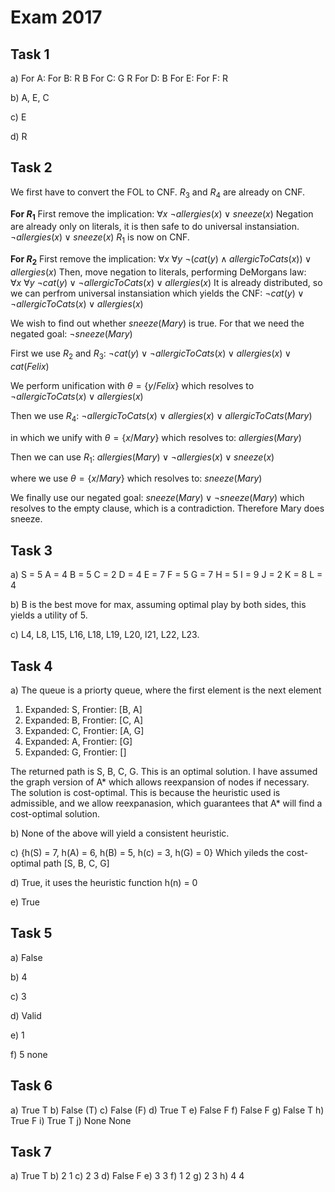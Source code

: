 # Exam 2017

## Task 1

a)
For A:
For B: R B
For C: G R
For D: B
For E:
For F: R

b) A, E, C

c) E

d) R

## Task 2

We first have to convert the FOL to CNF. $R_3$ and $R_4$ are already on CNF.

**For $R_1$**
First remove the implication:
$\forall x \ \neg allergies(x) \vee sneeze(x)$
Negation are already only on literals, it is then safe to do universal instansiation.
$\neg allergies(x) \vee sneeze(x)$
$R_1$ is now on CNF.

**For $R_2$**
First remove the implication:
$\forall x \ \forall y \ \neg(cat(y) \wedge allergicToCats(x)) \vee allergies(x)$
Then, move negation to literals, performing DeMorgans law:
$\forall x \ \forall y \ \neg cat(y) \vee \neg allergicToCats(x) \vee allergies(x)$
It is already distributed, so we can perfrom universal instansiation which yields the CNF:
$\neg cat(y) \vee \neg allergicToCats(x) \vee allergies(x)$

We wish to find out whether $sneeze(Mary)$ is true. For that we need the negated goal: $\neg sneeze(Mary)$

First we use $R_2$ and $R_3$:
$\neg cat(y) \vee \neg allergicToCats(x) \vee allergies(x) \vee cat(Felix)$

We perform unification with $\theta = \{y/Felix\}$ which resolves to
$\neg allergicToCats(x) \vee allergies(x)$

Then we use $R_4$:
$\neg allergicToCats(x) \vee allergies(x) \vee allergicToCats(Mary)$

in which we unify with $\theta = \{x/Mary\}$ which resolves to:
$allergies(Mary)$

Then we can use $R_1$:
$allergies(Mary) \vee \neg allergies(x) \vee sneeze(x)$

where we use $\theta = \{x/Mary\}$ which resolves to:
$sneeze(Mary)$

We finally use our negated goal:
$sneeze(Mary) \vee \neg sneeze(Mary)$
which resolves to the empty clause, which is a contradiction. Therefore Mary does sneeze.

## Task 3

a)
S = 5
A = 4
B = 5
C = 2
D = 4
E = 7
F = 5
G = 7
H = 5
I = 9
J = 2
K = 8
L = 4

b) B is the best move for max, assuming optimal play by both sides, this yields a utility of 5.

c) L4, L8, L15, L16, L18, L19, L20, l21, L22, L23.

## Task 4

a) The queue is a priorty queue, where the first element is the next element

1. Expanded: S, Frontier: [B, A]
1. Expanded: B, Frontier: [C, A]
1. Expanded: C, Frontier: [A, G]
1. Expanded: A, Frontier: [G]
1. Expanded: G, Frontier: []

The returned path is S, B, C, G. This is an optimal solution. I have assumed the graph version of A\* which allows reexpansion of nodes if necessary. The solution is cost-optimal. This is because the heuristic used is admissible, and we allow reexpanasion, which guarantees that A* will find a cost-optimal solution.

b) None of the above will yield a consistent heuristic.

c) {h(S) = 7, h(A) = 6, h(B) = 5, h(c) = 3, h(G) = 0}
Which yileds the cost-optimal path [S, B, C, G]

d) True, it uses the heuristic function h(n) = 0

e) True

## Task 5

a) False

b) 4

c) 3

d) Valid

e) 1

f) 5 none

## Task 6

a) True T
b) False (T)
c) False (F)
d) True T
e) False F
f) False F
g) False T
h) True F
i) True T
j) None None

## Task 7

a) True T
b) 2 1
c) 2 3
d) False F
e) 3 3
f) 1 2
g) 2 3
h) 4 4
